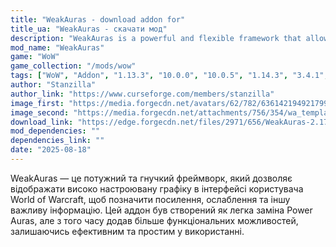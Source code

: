 ```yaml
---
title: "WeakAuras - download addon for"
title_ua: "WeakAuras - скачати мод"
description: "WeakAuras is a powerful and flexible framework that allows you to display highly customizable graphics in the World of Warcraft user interface to indicate buffs, debuffs, and other important information."
mod_name: "WeakAuras"
game: "WoW"
game_collection: "/mods/wow"
tags: ["WoW", "Addon", "1.13.3", "10.0.0", "10.0.5", "1.14.3", "3.4.1", "2.5.4", "1.15.2", "4.4.0", "10.2.6", "3.4.3", "10.2.7", "11.2.0", "4.4.2", "5.5.0", "1.15.7"]
author: "Stanzilla"
author_link: "https://www.curseforge.com/members/stanzilla"
image_first: "https://media.forgecdn.net/avatars/62/782/636142194921799650.png"
image_second: "https://media.forgecdn.net/attachments/756/354/wa_templates0.jpg"
download_link: "https://edge.forgecdn.net/files/2971/656/WeakAuras-2.17.6-beta1-classic.zip"
mod_dependencies: ""
dependencies_link: ""
date: "2025-08-18"
---
```


WeakAuras — це потужний та гнучкий фреймворк, який дозволяє відображати високо настроювану графіку в інтерфейсі користувача World of Warcraft, щоб позначити посилення, ослаблення та іншу важливу інформацію. Цей аддон був створений як легка заміна Power Auras, але з того часу додав більше функціональних можливостей, залишаючись ефективним та простим у використанні.